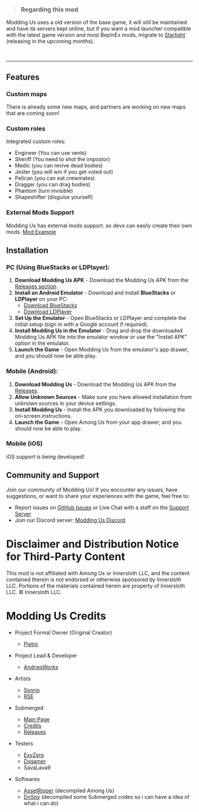 > ### Regarding this mod

Modding Us uses a old version of the base game, it will still be maintained and have its servers kept online, but if you want a mod launcher compatible with the latest game version and most BepInEx mods, migrate to [Starlight](https://discord.gg/adXeB8zvRb) (releasing in the upcoming months). 

</p>

<br>

---

## Features

### Custom maps
There is already some new maps, and partners are working on new maps that are coming soon!

### Custom roles
Integrated custom roles:
- Engineer (You can use vents)
- Sheriff (You need to shot the impostor)
- Medic (you can revive dead bodies)
- Jester (you will win if you get voted out)
- Pelican (you can eat crewmates)
- Dragger (you can drag bodies)
- Phantom (turn invisible)
- Shapeshifter (disguise yourself)

### External Mods Support

Modding Us has external mods support. so devs can easily create their own mods. [Mod Example](https://github.com/OvernightAU/Experimental-RoleExample)

## Installation

### PC (Using BlueStacks or LDPlayer):

1. **Download Modding Us APK** - Download the Modding Us APK from the [Releases section](https://github.com/OvernightAU/ModdingUs/releases).
2. **Install an Android Emulator** - Download and install **BlueStacks** or **LDPlayer** on your PC:
   - [Download BlueStacks](https://www.bluestacks.com)
   - [Download LDPlayer](https://www.ldplayer.net)
3. **Set Up the Emulator** - Open BlueStacks or LDPlayer and complete the initial setup (sign in with a Google account if required).
4. **Install Modding Us in the Emulator** - Drag and drop the downloaded Modding Us APK file into the emulator window or use the "Install APK" option in the emulator.
5. **Launch the Game** - Open Modding Us from the emulator's app drawer, and you should now be able play.

### Mobile (Android):

1. **Download Modding Us** - Download the Modding Us APK from the [Releases](https://github.com/OvernightAU/ModdingUs/releases).
2. **Allow Unknown Sources** - Make sure you have allowed installation from unknown sources in your device settings.
3. **Install Modding Us** - Install the APK you downloaded by following the on-screen instructions.
4. **Launch the Game** - Open Among Us from your app drawer, and you should now be able to play.

### Mobile (iOS)
iOS support is being developed!

## Community and Support

Join our community of Modding Us! If you encounter any issues, have suggestions, or want to share your experiences with the game, feel free to:

- Report issues on [GitHub Issues](https://github.com/Pietrodjaowjao/ModdingUs/issues) or Live Chat with a staff on the [Support Server](https://discord.gg/gacJbcyuMr)
- Join our Discord server: [Modding Us Discord](https://discord.gg/KRCSmSqgHz)

# Disclaimer and Distribution Notice for Third-Party Content
This mod is not affiliated with Among Us or Innersloth LLC, and the content contained therein is not endorsed or otherwise sponsored by Innersloth LLC. Portions of the materials contained herein are property of Innersloth LLC. © Innersloth LLC.

# Modding Us Credits
- Project Formal Owner (Original Creator)
  - [Pietro](https://www.youtube.com/@pietro420)
- Project Lead & Developer
  - [AndriesWorks](https://www.youtube.com/@pietro420)
- Artists
  - [Sonrio](https://www.youtube.com/channel/UCq2mi9fit3RoJAJIP31iKAA)
  - [RSE](https://www.reddit.com/user/rotten_pennis)

- Submerged
  - [Main Page](https://github.com/SubmergedAmongUs/Submerged)
  - [Credits](https://github.com/SubmergedAmongUs/Submerged#credits)
  - [Releases](https://github.com/SubmergedAmongUs/Submerged/releases/)

- Testers
  - [ExyZero](https://www.youtube.com/@wtfexy_)
  - [Dxgamer](https://www.youtube.com/@Dxgamer7405)
  - SavaLava9

- Softwares
  - [AssetRipper](https://github.com/AssetRipper/AssetRipper) (decompiled Among Us)
  - [DnSpy](https://github.com/dnSpy/dnSpy) (decompiled some Submerged codes so i can have a idea of what i can do)
